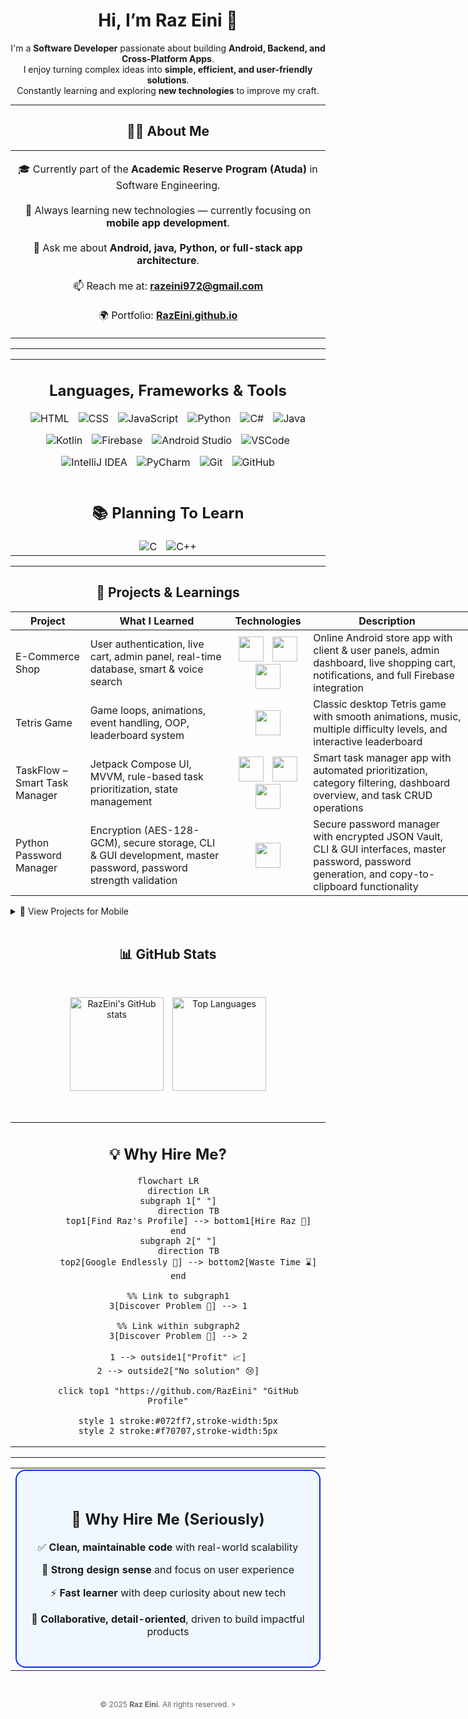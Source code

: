 <h1 align="center">
  Hi, I’m Raz Eini 👋
</h1>

<p align="center">
I'm a <strong>Software Developer</strong> passionate about building <strong>Android, Backend, and Cross-Platform Apps</strong>.<br>
I enjoy turning complex ideas into <strong>simple, efficient, and user-friendly solutions</strong>.<br>
Constantly learning and exploring <strong>new technologies</strong> to improve my craft.
</p>

<hr/>

<h2 align="center">👨‍💻 About Me</h2>

<div align="center">

<table>
<tr>
<td align="center" width="999">

🎓 Currently part of the <strong>Academic Reserve Program (Atuda)</strong> in Software Engineering.<br><br>
🚀 Always learning new technologies — currently focusing on <strong>mobile app development</strong>.<br><br>
💬 Ask me about <strong>Android, java, Python, or full-stack app architecture</strong>.<br><br>
📫 Reach me at: <a href="mailto:razeini972@gmail.com"><strong>razeini972@gmail.com</strong></a><br><br>
🌍 Portfolio: <a href="https://RazEini.github.io" target="_blank"><strong>RazEini.github.io</strong></a>

</td>
</tr>
</table>

</div>

<hr/>

<table>
<tr>
<td width="999">
<h2 align="center">Languages, Frameworks & Tools</h2>
<div align="center" style="display: flex; flex-wrap: wrap; justify-content: center; gap: 15px; margin-top: 10px;">
  <img src="https://skillicons.dev/icons?i=html" alt="HTML" />
  <img src="https://skillicons.dev/icons?i=css" alt="CSS" />
  <img src="https://skillicons.dev/icons?i=javascript" alt="JavaScript" />
  <img src="https://skillicons.dev/icons?i=python" alt="Python" />
  <img src="https://skillicons.dev/icons?i=cs" alt="C#" />
  <img src="https://skillicons.dev/icons?i=java" alt="Java" />
  <img src="https://skillicons.dev/icons?i=kotlin" alt="Kotlin" />
  <img src="https://skillicons.dev/icons?i=firebase" alt="Firebase" />
  <img src="https://skillicons.dev/icons?i=androidstudio" alt="Android Studio" />
  <img src="https://skillicons.dev/icons?i=vscode" alt="VSCode" />
  <img src="https://skillicons.dev/icons?i=idea" alt="IntelliJ IDEA" />
  <img src="https://skillicons.dev/icons?i=pycharm" alt="PyCharm" />
  <img src="https://skillicons.dev/icons?i=git" alt="Git" />
  <img src="https://skillicons.dev/icons?i=github" alt="GitHub" />
</div>

<br/>

<h2 align="center">📚 Planning To Learn</h2>
<div align="center" style="display: flex; flex-wrap: wrap; justify-content: center; gap: 15px; margin-top: 10px;">
  <img src="https://skillicons.dev/icons?i=c" alt="C" />
  <img src="https://skillicons.dev/icons?i=cpp" alt="C++" />
</div>
</td>
</tr>
</table>

<hr/>

<h2 align="center">📂 Projects & Learnings</h2>

<!-- Desktop Table -->
<div align="center">
  <table align="center" style="border-collapse: collapse; min-width: 800px;">
    <thead>
      <tr>
        <th>Project</th>
        <th>What I Learned</th>
        <th>Technologies</th>
        <th>Description</th>
        <th>Link</th>
      </tr>
    </thead>
    <tbody>
      <tr>
        <td>E-Commerce Shop</td>
        <td>User authentication, live cart, admin panel, real-time database, smart & voice search</td>
        <td align="center">
          <img src="https://skillicons.dev/icons?i=java" height="40" style="margin:0 5px;" />
          <img src="https://skillicons.dev/icons?i=firebase" height="40" style="margin:0 5px;" />
          <img src="https://skillicons.dev/icons?i=androidstudio" height="40" style="margin:0 5px;" />
        </td>
        <td>Online Android store app with client & user panels, admin dashboard, live shopping cart, notifications, and full Firebase integration</td>
        <td align="center"><img src="https://cdn.jsdelivr.net/gh/simple-icons/simple-icons/icons/github.svg" height="20" style="vertical-align:middle;" />
          <a href="https://github.com/RazEini/e_commerce_shop" target="_blank">GitHub</a></td>
      </tr>
      <tr>
        <td>Tetris Game</td>
        <td>Game loops, animations, event handling, OOP, leaderboard system</td>
        <td align="center">
          <img src="https://skillicons.dev/icons?i=python" height="40" style="margin:0 5px;" />
        </td>
        <td>Classic desktop Tetris game with smooth animations, music, multiple difficulty levels, and interactive leaderboard</td>
        <td align="center"><img src="https://cdn.jsdelivr.net/gh/simple-icons/simple-icons/icons/github.svg" height="20" style="vertical-align:middle;" />
          <a href="https://github.com/RazEini/Tetris" target="_blank">GitHub</a></td>
      </tr>
      <tr>
        <td>TaskFlow – Smart Task Manager</td>
        <td>Jetpack Compose UI, MVVM, rule-based task prioritization, state management</td>
        <td align="center">
          <img src="https://skillicons.dev/icons?i=kotlin" height="40" style="margin:0 5px;" />
          <img src="https://skillicons.dev/icons?i=firebase" height="40" style="margin:0 5px;" />
          <img src="https://skillicons.dev/icons?i=androidstudio" height="40" style="margin:0 5px;" />
        </td>
        <td>Smart task manager app with automated prioritization, category filtering, dashboard overview, and task CRUD operations</td>
        <td align="center"><img src="https://cdn.jsdelivr.net/gh/simple-icons/simple-icons/icons/github.svg" height="20" style="vertical-align:middle;" />
          <a href="https://github.com/RazEini/Smart_Task_Flow" target="_blank">GitHub</a></td>
      </tr>
      <tr>
        <td>Python Password Manager</td>
        <td>Encryption (AES-128-GCM), secure storage, CLI & GUI development, master password, password strength validation</td>
        <td align="center">
          <img src="https://skillicons.dev/icons?i=python" height="40" style="margin:0 5px;" />
        </td>
        <td>Secure password manager with encrypted JSON Vault, CLI & GUI interfaces, master password, password generation, and copy-to-clipboard functionality</td>
        <td align="center"><img src="https://cdn.jsdelivr.net/gh/simple-icons/simple-icons/icons/github.svg" height="20" style="vertical-align:middle;" />
          <a href="https://github.com/RazEini/Password_Manager" target="_blank">GitHub</a></td>
      </tr>
    </tbody>
  </table>
</div>

<details>
  <summary>📱 View Projects for Mobile</summary>

  <h2 align="center">📂 Projects & Learnings</h2>

  <details style="border:1px solid #ccc; border-radius:8px; padding:10px; margin:10px 0; background:#f9f9f9;">
    <summary><b>E-Commerce Shop</b></summary>
    <table style="width:100%; border-collapse: collapse; margin-top:10px;">
      <tr>
        <td style="vertical-align: top; width:30%;"><b>What I Learned:</b></td>
        <td>User authentication, live cart, admin panel, real-time database, smart & voice search</td>
      </tr>
      <tr>
        <td style="vertical-align: top;"><b>Technologies:</b></td>
        <td>
          <img src="https://skillicons.dev/icons?i=java" height="30" style="margin:0 5px;" />
          <img src="https://skillicons.dev/icons?i=firebase" height="30" style="margin:0 5px;" />
          <img src="https://skillicons.dev/icons?i=androidstudio" height="30" style="margin:0 5px;" />
        </td>
      </tr>
      <tr>
        <td style="vertical-align: top;"><b>Description:</b></td>
        <td>Online Android store app with client & user panels, admin dashboard, live shopping cart, notifications, and full Firebase integration</td>
      </tr>
      <tr>
        <td style="vertical-align: top;"><b>Link:</b></td>
        <td>
          <a href="https://github.com/RazEini/e_commerce_shop" target="_blank">
            <img src="https://cdn.jsdelivr.net/gh/simple-icons/simple-icons/icons/github.svg" height="20" style="vertical-align:middle;" />
            GitHub Repo
          </a>
        </td>
      </tr>
    </table>
  </details>

  <details style="border:1px solid #ccc; border-radius:8px; padding:10px; margin:10px 0; background:#f9f9f9;">
    <summary><b>Tetris Game</b></summary>
    <table style="width:100%; border-collapse: collapse; margin-top:10px;">
      <tr>
        <td style="vertical-align: top; width:30%;"><b>What I Learned:</b></td>
        <td>Game loops, animations, event handling, OOP, leaderboard system</td>
      </tr>
      <tr>
        <td style="vertical-align: top;"><b>Technologies:</b></td>
        <td>
          <img src="https://skillicons.dev/icons?i=python" height="30" style="margin:0 5px;" />
          <img src="https://skillicons.dev/icons?i=pygame" height="30" style="margin:0 5px;" />
        </td>
      </tr>
      <tr>
        <td style="vertical-align: top;"><b>Description:</b></td>
        <td>Classic desktop Tetris game with smooth animations, music, multiple difficulty levels, and interactive leaderboard</td>
      </tr>
      <tr>
        <td style="vertical-align: top;"><b>Link:</b></td>
        <td>
          <a href="https://github.com/RazEini/Tetris" target="_blank">
            <img src="https://cdn.jsdelivr.net/gh/simple-icons/simple-icons/icons/github.svg" height="20" style="vertical-align:middle;" />
            GitHub Repo
          </a>
        </td>
      </tr>
    </table>
  </details>

  <details style="border:1px solid #ccc; border-radius:8px; padding:10px; margin:10px 0; background:#f9f9f9;">
    <summary><b>TaskFlow – Smart Task Manager</b></summary>
    <table style="width:100%; border-collapse: collapse; margin-top:10px;">
      <tr>
        <td style="vertical-align: top; width:30%;"><b>What I Learned:</b></td>
        <td>Jetpack Compose UI, MVVM, rule-based task prioritization, state management</td>
      </tr>
      <tr>
        <td style="vertical-align: top;"><b>Technologies:</b></td>
        <td>
          <img src="https://skillicons.dev/icons?i=kotlin" height="30" style="margin:0 5px;" />
          <img src="https://skillicons.dev/icons?i=firebase" height="30" style="margin:0 5px;" />
          <img src="https://skillicons.dev/icons?i=androidstudio" height="30" style="margin:0 5px;" />
        </td>
      </tr>
      <tr>
        <td style="vertical-align: top;"><b>Description:</b></td>
        <td>Smart task manager app with automated prioritization, category filtering, dashboard overview, and task CRUD operations</td>
      </tr>
      <tr>
        <td style="vertical-align: top;"><b>Link:</b></td>
        <td>
          <a href="https://github.com/RazEini/Smart_Task_Flow" target="_blank">
            <img src="https://cdn.jsdelivr.net/gh/simple-icons/simple-icons/icons/github.svg" height="20" style="vertical-align:middle;" />
            GitHub Repo
          </a>
        </td>
      </tr>
    </table>
  </details>

  <details style="border:1px solid #ccc; border-radius:8px; padding:10px; margin:10px 0; background:#f9f9f9;">
    <summary><b>Python Password Manager</b></summary>
    <table style="width:100%; border-collapse: collapse; margin-top:10px;">
      <tr>
        <td style="vertical-align: top; width:30%;"><b>What I Learned:</b></td>
        <td>Encryption (AES-128-GCM), secure storage, CLI & GUI development, master password, password strength validation</td>
      </tr>
      <tr>
        <td style="vertical-align: top;"><b>Technologies:</b></td>
        <td>
          <img src="https://skillicons.dev/icons?i=python" height="30" style="margin:0 5px;" />
          <img src="https://skillicons.dev/icons?i=tk" height="30" style="margin:0 5px;" />
          <img src="https://skillicons.dev/icons?i=cli" height="30" style="margin:0 5px;" />
        </td>
      </tr>
      <tr>
        <td style="vertical-align: top;"><b>Description:</b></td>
        <td>Secure password manager with encrypted JSON Vault, CLI & GUI interfaces, master password, password generation, and copy-to-clipboard functionality</td>
      </tr>
      <tr>
        <td style="vertical-align: top;"><b>Link:</b></td>
        <td>
          <a href="https://github.com/RazEini/Password_Manager" target="_blank">
            <img src="https://cdn.jsdelivr.net/gh/simple-icons/simple-icons/icons/github.svg" height="20" style="vertical-align:middle;" />
            GitHub Repo
          </a>
        </td>
      </tr>
    </table>
  </details>

</details>

<br/>

<h2 align="center">📊 GitHub Stats</h2>

<br/>

<p align="center">
  <!-- GitHub Stats -->
  <picture>
    <source 
      media="(prefers-color-scheme: dark)" 
      srcset="https://github-readme-stats.vercel.app/api?username=RazEini&show_icons=true&rank_icon=github&include_all_commits=true&count_private=true&theme=tokyonight&bg_color=00000000" 
    />
    <source 
      media="(prefers-color-scheme: light)" 
      srcset="https://github-readme-stats.vercel.app/api?username=RazEini&show_icons=true&rank_icon=github&include_all_commits=true&count_private=true&theme=graywhite&bg_color=ffffff&title_color=0d1117&text_color=333333&icon_color=0078ff" 
    />
    <img 
      src="https://github-readme-stats.vercel.app/api?username=RazEini&show_icons=true" 
      alt="RazEini's GitHub stats" 
      height="150px" 
      style="margin-right: 2%"
    />
  </picture>

  <!-- Top Languages -->
  <picture>
    <source 
      media="(prefers-color-scheme: dark)" 
      srcset="https://github-readme-stats.vercel.app/api/top-langs?username=RazEini&layout=compact&langs_count=8&theme=tokyonight&bg_color=00000000"
    />
    <source 
      media="(prefers-color-scheme: light)" 
      srcset="https://github-readme-stats.vercel.app/api/top-langs?username=RazEini&layout=compact&langs_count=8&theme=graywhite&bg_color=ffffff&title_color=0d1117&text_color=333333&icon_color=0078ff"
    />
    <img 
      src="https://github-readme-stats.vercel.app/api/top-langs?username=RazEini&layout=compact" 
      alt="Top Languages" 
      height="150px"
    />
  </picture>
</p>

<br/>

<table>
<tr>
<td align="center" width="999">
<h2 align="center">💡 Why Hire Me?</h2>

```mermaid
flowchart LR
    direction LR
    subgraph 1[" "]
        direction TB
        top1[Find Raz's Profile] --> bottom1[Hire Raz 🤝]
    end
    subgraph 2[" "]
        direction TB
        top2[Google Endlessly 🔎] --> bottom2[Waste Time ⌛]
    end

    %% Link to subgraph1
    3[Discover Problem 🐛] --> 1

    %% Link within subgraph2
    3[Discover Problem 🐛] --> 2

    1 --> outside1["Profit" 📈]
    2 --> outside2["No solution" 😢]

    click top1 "https://github.com/RazEini" "GitHub Profile"

    style 1 stroke:#072ff7,stroke-width:5px
    style 2 stroke:#f70707,stroke-width:5px
```
</td>
</tr>
</table>

<hr/>

<table>
<tr>
<td align="center" width="999">
<div align="center" style="border: 2px solid #072ff7; border-radius: 16px; padding: 30px 20px; max-width: 800px; margin: auto; background: #f0f8ff;">
  <h2 style="margin-bottom: 20px;">💬 Why Hire Me (Seriously)</h2>
    <p>✅ <strong>Clean, maintainable code</strong> with real-world scalability</p>
    <p>🎨 <strong>Strong design sense</strong> and focus on user experience</p>
    <p>⚡ <strong>Fast learner</strong> with deep curiosity about new tech</p>
    <p>🤝 <strong>Collaborative, detail-oriented</strong>, driven to build impactful products</p>
</div>
</td>
</tr>
</table>

<br/>

<p align="center" style="font-size: 12px; color: #666; margin-bottom: 30px;">
  &copy; 2025 <strong>Raz Eini</strong>. All rights reserved. ⚡
</p>


